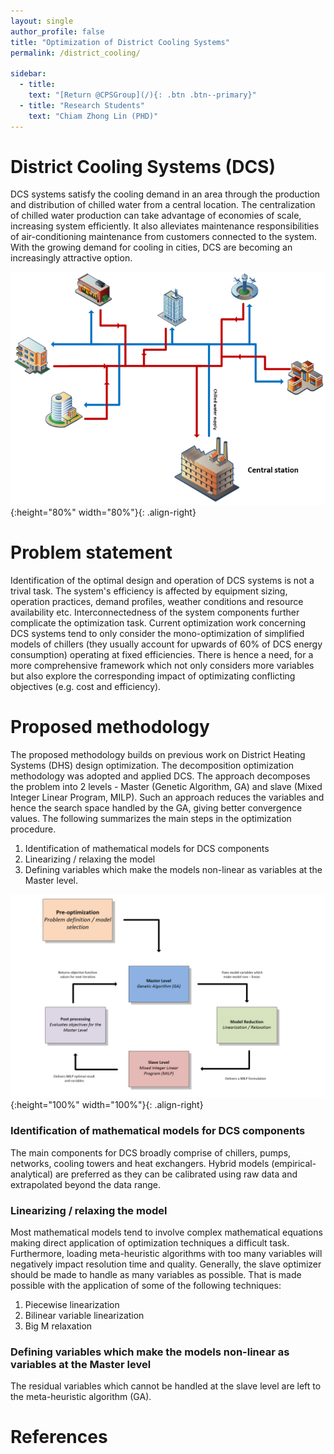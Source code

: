```yaml
---
layout: single
author_profile: false
title: "Optimization of District Cooling Systems"
permalink: /district_cooling/

sidebar:
  - title:
    text: "[Return @CPSGroup](/){: .btn .btn--primary}"
  - title: "Research Students"
    text: "Chiam Zhong Lin (PHD)"
---
```


# District Cooling Systems (DCS)

DCS systems satisfy the cooling demand in an area through the production and distribution of chilled water from a central location. The centralization of chilled water production can take advantage of economies of scale, increasing system efficiently. It also alleviates maintenance responsibilities of air-conditioning maintenance from customers connected to the system. With the growing demand for cooling in cities, DCS are becoming an increasingly attractive option.   

![image-left](/_pages/assets/district_cooling/District_cooling_system.png){:height="80%" width="80%"}{: .align-right}

# Problem statement

Identification of the optimal design and operation of DCS systems is not a trival task. The system's efficiency is affected by equipment sizing, operation practices, demand profiles, weather conditions and resource availability etc. Interconnectedness of the system components further complicate the optimization task. Current optimization work concerning DCS systems tend to only consider the mono-optimization of simplified models of chillers (they usually account for upwards of 60% of DCS energy consumption) operating at fixed efficiencies. There is hence a need, for a more comprehensive framework which not only considers more variables but also explore the corresponding impact of optimizating conflicting objectives (e.g. cost and efficiency). 

# Proposed methodology

The proposed methodology builds on previous work on District Heating Systems (DHS) design optimization. The decomposition optimization methodology was adopted and applied DCS. The approach decomposes the problem into 2 levels - Master (Genetic Algorithm, GA) and slave (Mixed Integer Linear Program, MILP). Such an approach reduces the variables and hence the search space handled by the GA, giving better convergence values. The following summarizes the main steps in the optimization procedure.

1. Identification of mathematical models for DCS components 
2. Linearizing / relaxing the model
3. Defining variables which make the models non-linear as variables at the Master level. 

![image-left](/_pages/assets/district_cooling/methodology.png){:height="100%" width="100%"}{: .align-right}

### Identification of mathematical models for DCS components

The main components for DCS broadly comprise of chillers, pumps, networks, cooling towers and heat exchangers. Hybrid models (empirical-analytical) are preferred as they can be calibrated using raw data and extrapolated beyond the data range.

### Linearizing / relaxing the model

Most mathematical models tend to involve complex mathematical equations making direct application of optimization techniques a difficult task. Furthermore, loading meta-heuristic algorithms with too many variables will negatively impact resolution time and quality. Generally, the slave optimizer should be made to handle as many variables as possible. That is made possible with the application of some of the following techniques:

1. Piecewise linearization 
2. Bilinear variable linearization 
3. Big M relaxation

### Defining variables which make the models non-linear as variables at the Master level

The residual variables which cannot be handled at the slave level are left to the meta-heuristic algorithm (GA). 

# References

